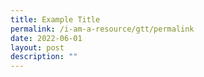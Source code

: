 ```yaml
---
title: Example Title
permalink: /i-am-a-resource/gtt/permalink
date: 2022-06-01
layout: post
description: ""
---
```

